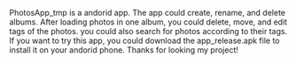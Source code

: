 PhotosApp_tmp is a andorid app. The app could create, rename, and delete albums. After loading photos in one album, you could delete, move, and edit tags of the photos. you could also search for photos according to their tags. If you want to try this app, you could download the app_release.apk file to install it on your andorid phone. Thanks for looking my project!
